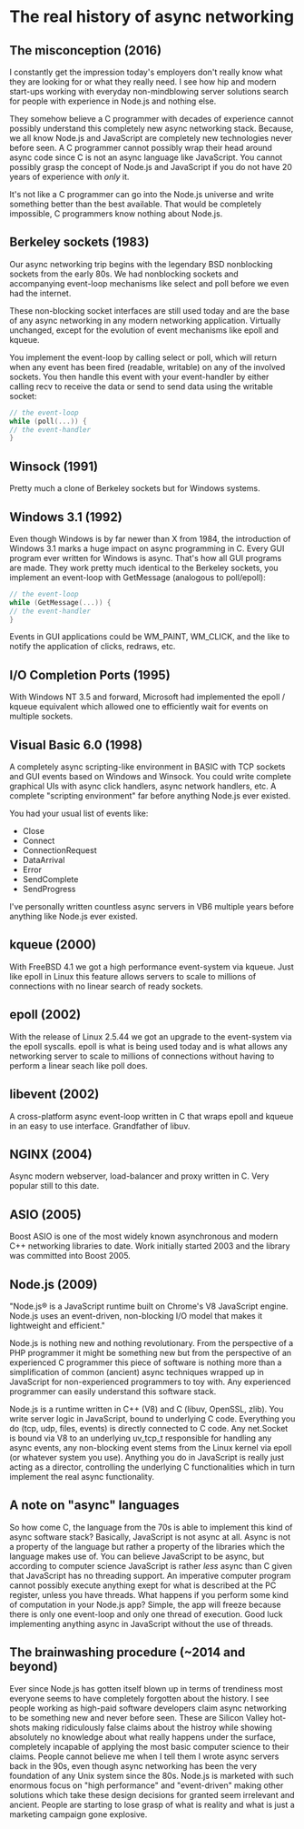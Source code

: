 # The real history of async networking

## The misconception (2016)

I constantly get the impression today's employers don't really know what they are looking for or what they really need. I see how hip and modern start-ups working with everyday non-mindblowing server solutions search for people with experience in Node.js and nothing else.

They somehow believe a C programmer with decades of experience cannot possibly understand this completely new async networking stack. Because, we all know Node.js and JavaScript are completely new technologies never before seen. A C programmer cannot possibly wrap their head around async code since C is not an async language like JavaScript. You cannot possibly grasp the concept of Node.js and JavaScript if you do not have 20 years of experience with *only* it.

It's not like a C programmer can go into the Node.js universe and write something better than the best available. That would be completely impossible, C programmers know nothing about Node.js.

## Berkeley sockets (1983)
Our async networking trip begins with the legendary BSD nonblocking sockets from the early 80s. We had nonblocking sockets and accompanying event-loop mechanisms like select and poll before we even had the internet.

These non-blocking socket interfaces are still used today and are the base of any async networking in any modern networking application. Virtually unchanged, except for the evolution of event mechanisms like epoll and kqueue.

You implement the event-loop by calling select or poll, which will return when any event has been fired (readable, writable) on any of the involved sockets. You then handle this event with your event-handler by either calling recv to receive the data or send to send data using the writable socket:

```c
// the event-loop
while (poll(...)) {
// the event-handler
}
```

## Winsock (1991)
Pretty much a clone of Berkeley sockets but for Windows systems.

## Windows 3.1 (1992)
Even though Windows is by far newer than X from 1984, the introduction of Windows 3.1 marks a huge impact on async programming in C. Every GUI program ever written for Windows is async. That's how all GUI programs are made. They work pretty much identical to the Berkeley sockets, you implement an event-loop with GetMessage (analogous to poll/epoll):

```c
// the event-loop
while (GetMessage(...)) {
// the event-handler
}
```

Events in GUI applications could be WM_PAINT, WM_CLICK, and the like to notify the application of clicks, redraws, etc.

## I/O Completion Ports (1995)
With Windows NT 3.5 and forward, Microsoft had implemented the epoll / kqueue equivalent which allowed one to efficiently wait for events on multiple sockets.

## Visual Basic 6.0 (1998)
A completely async scripting-like environment in BASIC with TCP sockets and GUI events based on Windows and Winsock. You could write complete graphical UIs with async click handlers, async network handlers, etc. A complete "scripting environment" far before anything Node.js ever existed.

You had your usual list of events like:

* Close
* Connect
* ConnectionRequest
* DataArrival
* Error
* SendComplete
* SendProgress

I've personally written countless async servers in VB6 multiple years before anything like Node.js ever existed.

## kqueue (2000)
With FreeBSD 4.1 we got a high performance event-system via kqueue. Just like epoll in Linux this feature allows servers to scale to millions of connections with no linear search of ready sockets.

## epoll (2002)
With the release of Linux 2.5.44 we got an upgrade to the event-system via the epoll syscalls. epoll is what is being used today and is what allows any networking server to scale to millions of connections without having to perform a linear seach like poll does.

## libevent (2002)
A cross-platform async event-loop written in C that wraps epoll and kqueue in an easy to use interface. Grandfather of libuv.

## NGINX (2004)
Async modern webserver, load-balancer and proxy written in C. Very popular still to this date.

## ASIO (2005)
Boost ASIO is one of the most widely known asynchronous and modern C++ networking libraries to date. Work initially started 2003 and the library was committed into Boost 2005.

## Node.js (2009)
"Node.js® is a JavaScript runtime built on Chrome's V8 JavaScript engine. Node.js uses an event-driven, non-blocking I/O model that makes it lightweight and efficient."

Node.js is nothing new and nothing revolutionary. From the perspective of a PHP programmer it might be something new but from the perspective of an experienced C programmer this piece of software is nothing more than a simplification of common (ancient) async techniques wrapped up in JavaScript for non-experienced programmers to toy with. Any experienced programmer can easily understand this software stack.

Node.js is a runtime written in C++ (V8) and C (libuv, OpenSSL, zlib). You write server logic in JavaScript, bound to underlying C code. Everything you do (tcp, udp, files, events) is directly connected to C code. Any net.Socket is bound via V8 to an underlying uv_tcp_t responsible for handling any async events, any non-blocking event stems from the Linux kernel via epoll (or whatever system you use). Anything you do in JavaScript is really just acting as a director, controlling the underlying C functionalities which in turn implement the real async functionality.

## A note on "async" languages

So how come C, the language from the 70s is able to implement this kind of async software stack? Basically, JavaScript is not async at all. Async is not a property of the language but rather a property of the libraries which the language makes use of. You can believe JavaScript to be async, but according to computer science JavaScript is rather *less* async than C given that JavaScript has no threading support. An imperative computer program cannot possibly execute anything exept for what is described at the PC register, unless you have threads. What happens if you perform some kind of computation in your Node.js app? Simple, the app will freeze because there is only one event-loop and only one thread of execution. Good luck implementing anything async in JavaScript without the use of threads.

## The brainwashing procedure (~2014 and beyond)

Ever since Node.js has gotten itself blown up in terms of trendiness most everyone seems to have completely forgotten about the history. I see people working as high-paid software developers claim async networking to be something new and never before seen. These are Silicon Valley hot-shots making ridiculously false claims about the histroy while showing absolutely no knowledge about what really happens under the surface, completely incapable of applying the most basic computer science to their claims. People cannot believe me when I tell them I wrote async servers back in the 90s, even though async networking has been the very foundation of any Unix system since the 80s. Node.js is marketed with such enormous focus on "high performance" and "event-driven" making other solutions which take these design decisions for granted seem irrelevant and ancient. People are starting to lose grasp of what is reality and what is just a marketing campaign gone explosive.
